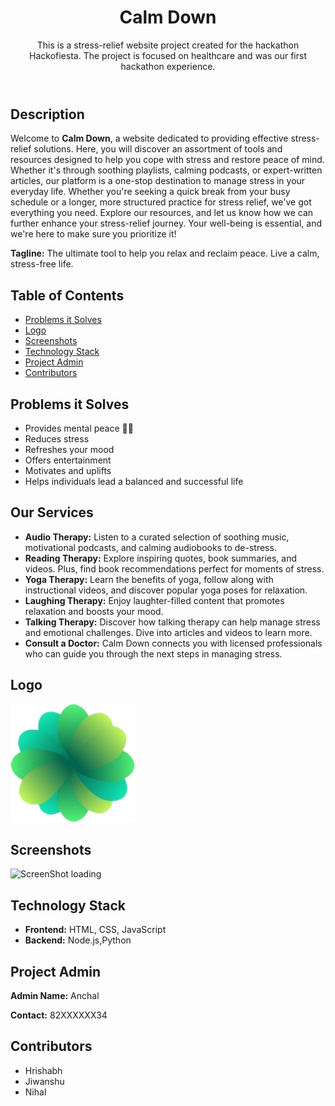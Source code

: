 <!DOCTYPE html>
<html lang="en">
<head>
    <meta charset="UTF-8">
    <meta name="viewport" content="width=device-width, initial-scale=1.0">
    <meta http-equiv="X-UA-Compatible" content="ie=edge">
<!--     <title>Calm Down - Stress Relief Website</title> -->
<!--     <link rel="stylesheet" href="styles.css"> <!-- Add a link to your external CSS file if needed --> 
</head>
<body>
    <header>
        <h1>Calm Down</h1>
        <p>This is a stress-relief website project created for the hackathon Hackofiesta. The project is focused on healthcare and was our first hackathon experience.</p>
    </header>

   <section id="description">
        <h2>Description</h2>
        <p>Welcome to <strong>Calm Down</strong>, a website dedicated to providing effective stress-relief solutions. Here, you will discover an assortment of tools and resources designed to help you cope with stress and restore peace of mind. Whether it's through soothing playlists, calming podcasts, or expert-written articles, our platform is a one-stop destination to manage stress in your everyday life. Whether you're seeking a quick break from your busy schedule or a longer, more structured practice for stress relief, we've got everything you need. Explore our resources, and let us know how we can further enhance your stress-relief journey. Your well-being is essential, and we're here to make sure you prioritize it!</p>
<!--         <p><strong>Website Link:</strong> <a href="#">Calm Down</a></p> -->
        <p><strong>Tagline:</strong> The ultimate tool to help you relax and reclaim peace. Live a calm, stress-free life.</p>
    </section>

  <section id="table-of-contents">
        <h2>Table of Contents</h2>
        <ul>
            <li><a href="#problems-it-solves">Problems it Solves</a></li>
<!--             <li><a href="#our-services">Our Services</a></li> -->
<!--             <li><a href="#get-started">Get Started</a></li> -->
            <li><a href="#logo">Logo</a></li>
            <li><a href="#screenshots">Screenshots</a></li>
            <li><a href="#technology-stack">Technology Stack</a></li>
<!--             <li><a href="#open-source-program">Open-Source Program</a></li> -->
            <li><a href="#project-admin">Project Admin</a></li>
            <li><a href="#contributors">Contributors</a></li>
        </ul>
    </section>

   <section id="problems-it-solves">
        <h2>Problems it Solves</h2>
        <ul>
            <li>Provides mental peace 🧘‍♀️</li>
            <li>Reduces stress</li>
            <li>Refreshes your mood</li>
            <li>Offers entertainment</li>
            <li>Motivates and uplifts</li>
            <li>Helps individuals lead a balanced and successful life</li>
        </ul>
    </section>

  <section id="our-services">
        <h2>Our Services</h2>
        <ul>
            <li><strong>Audio Therapy:</strong> Listen to a curated selection of soothing music, motivational podcasts, and calming audiobooks to de-stress.</li>
            <li><strong>Reading Therapy:</strong> Explore inspiring quotes, book summaries, and videos. Plus, find book recommendations perfect for moments of stress.</li>
            <li><strong>Yoga Therapy:</strong> Learn the benefits of yoga, follow along with instructional videos, and discover popular yoga poses for relaxation.</li>
            <li><strong>Laughing Therapy:</strong> Enjoy laughter-filled content that promotes relaxation and boosts your mood.</li>
            <li><strong>Talking Therapy:</strong> Discover how talking therapy can help manage stress and emotional challenges. Dive into articles and videos to learn more.</li>
            <li><strong>Consult a Doctor:</strong> Calm Down connects you with licensed professionals who can guide you through the next steps in managing stress.</li>
        </ul>
    </section>

  

   <section id="logo">
        <h2>Logo</h2>
        <img src="images/logoCalm-down.png" alt="Calm Down Logo" width="200" height="auto">
    </section>

   <section id="screenshots">
        <h2>Screenshots</h2>
         <img src="images/screenshot.png" alt="ScreenShot loading" width="200" height="auto">
    </section>

   <section id="technology-stack">
        <h2>Technology Stack</h2>
        <ul>
            <li><strong>Frontend:</strong> HTML, CSS, JavaScript</li>
            <li><strong>Backend:</strong> Node.js,Python</li>
<!--             <li><strong>Database:</strong> </li> -->
        </ul>
    </section>

   

   <section id="project-admin">
        <h2>Project Admin</h2>
        <p><strong>Admin Name:</strong> Anchal</p>
        <p><strong>Contact:</strong> 82XXXXXX34</p>
    </section>

  <section id="contributors">
        <h2>Contributors</h2>
        <ul>
            <li>Hrishabh</li>
            <li>Jiwanshu</li>
            <li>Nihal</li>
        </ul>
    </section>
</body>
</html>
